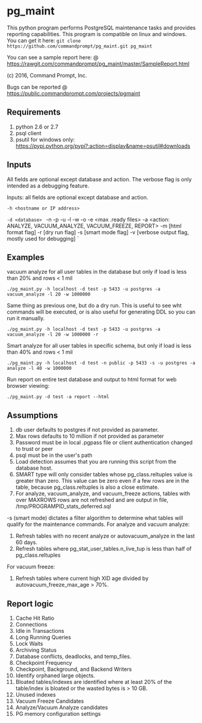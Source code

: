 # pg_maint
This python program performs PostgreSQL maintenance tasks and provides reporting capabilities.  This program is compatible on linux and windows.  You can get it here:
`git clone https://github.com/commandprompt/pg_maint.git pg_maint`

You can see a sample report here:
@ https://rawgit.com/commandprompt/pg_maint/master/SampleReport.html

(c) 2016, Command Prompt, Inc.

Bugs can be reported @ https://public.commandprompt.com/projects/pgmaint

## Requirements
1. python 2.6 or 2.7
2. psql client 
3. psutil for windows only: https://pypi.python.org/pypi?:action=display&name=psutil#downloads

## Inputs
All fields are optional except database and action. The verbose flag is only intended as a debugging feature.

Inputs: all fields are optional except database and action.

`-h <hostname or IP address> `

`-d <database> `
-n <schema>
-p <PORT>
-u <db user>
-l <load threshold>
-w <max rows> 
-o <work window in minutes> 
-e <max .ready files> 
-a <action: ANALYZE, VACUUM_ANALYZE, VACUUM_FREEZE, REPORT>
-m [html format flag] 
-r [dry run flag] 
-s [smart mode flag] 
-v [verbose output flag, mostly used for debugging]
`
## Examples
vacuum analyze for all user tables in the database but only if load is less than 20% and rows < 1 mil

`./pg_maint.py -h localhost -d test -p 5433 -u postgres -a vacuum_analyze -l 20 -w 1000000`

Same thing as previous one, but do a dry run.  This is useful to see wht commands will be executed, or is also useful for generating DDL so you can run it manually.

`./pg_maint.py -h localhost -d test -p 5433 -u postgres -a vacuum_analyze -l 20 -w 1000000 -r`

 
Smart analyze for all user tables in specific schema, but only if load is less than 40% and rows < 1 mil

`./pg_maint.py -h localhost -d test -n public -p 5433 -s -u postgres -a analyze -l 40 -w 1000000 `


Run report on entire test database and output to html format for web browser viewing:

`./pg_maint.py -d test -a report --html`


## Assumptions
1. db user defaults to postgres if not provided as parameter.
2. Max rows defaults to 10 million if not provided as parameter 
3. Password must be in local .pgpass file or client authentication changed to trust or peer
4. psql must be in the user's path
5. Load detection assumes that you are running this script from the database host.
6. SMART type will only consider tables whose pg_class.reltuples value is greater than zero. This value can be zero even if a few rows are in the table, because pg_class.reltuples is also a close estimate.
7. For analyze, vacuum_analyze, and vacuum_freeze actions, tables with over MAXROWS rows are not refreshed and are output in file, /tmp/PROGRAMPID_stats_deferred.sql


-s (smart mode) dictates a filter algorithm to determine what tables will qualify for the maintenance commands.
For analyze and vacuum analyze:

1. Refresh tables with no recent analyze or autovacuum_analyze in the last 60 days.
2. Refresh tables where pg_stat_user_tables.n_live_tup is less than half of pg_class.reltuples

For vacuum freeze:

1. Refresh tables where current high XID age divided by autovacuum_freeze_max_age > 70%.

## Report logic
1.  Cache Hit Ratio
2.  Connections
3.  Idle in Transactions
4.  Long Running Queries
5.  Lock Waits
6.  Archiving Status
7.  Database conflicts, deadlocks, and temp_files.
8.  Checkpoint Frequency
9.  Checkpoint, Background, and Backend Writers
10. Identify orphaned large objects.
11.  Bloated tables/indexes are identified where at least 20% of the table/index is bloated or the wasted bytes is > 10 GB.
12. Unused indexes
13. Vacuum Freeze Candidates
14. Analyze/Vacuum Analyze candidates
15. PG memory configuration settings
